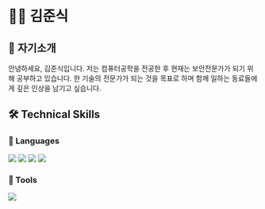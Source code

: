 # 👨‍💻 김준식
## 🫵 자기소개
안녕하세요, 김준식입니다. 저는 컴퓨터공학을 전공한 후 현재는 보안전문가가 되기 위해 공부하고 있습니다. 한 기술의 전문가가 되는 것을 목표로 하며 함께 일하는 동료들에게 깊은 인상을 남기고 싶습니다.

## 🛠️ ️Technical Skills

### 📒 Languages
<img src="https://img.shields.io/badge/Python-3776AB?style=flat&logo=python&logoColor=white"/> <img src="https://img.shields.io/badge/JavaScript-F7DF1E?style=flat&logo=javascript&logoColor=white"/> <img src="https://img.shields.io/badge/MySQL-4479A1?style=flat&logo=mysql&logoColor=white"/> <img src="https://img.shields.io/badge/PHP-777BB4?style=flat&logo=php&logoColor=white"/>

### 📗 Tools
<img src="https://img.shields.io/badge/Visual Studio Code-007ACC?style=flat&logo=visualstudiocode&logoColor=white"/>

